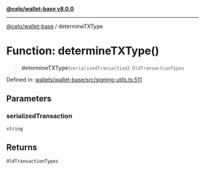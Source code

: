 [**@celo/wallet-base v8.0.0**](../README.md)

***

[@celo/wallet-base](../README.md) / determineTXType

# Function: determineTXType()

> **determineTXType**(`serializedTransaction`): `OldTransactionTypes`

Defined in: [wallets/wallet-base/src/signing-utils.ts:511](https://github.com/celo-org/developer-tooling/blob/master/packages/sdk/wallets/wallet-base/src/signing-utils.ts#L511)

## Parameters

### serializedTransaction

`string`

## Returns

`OldTransactionTypes`
